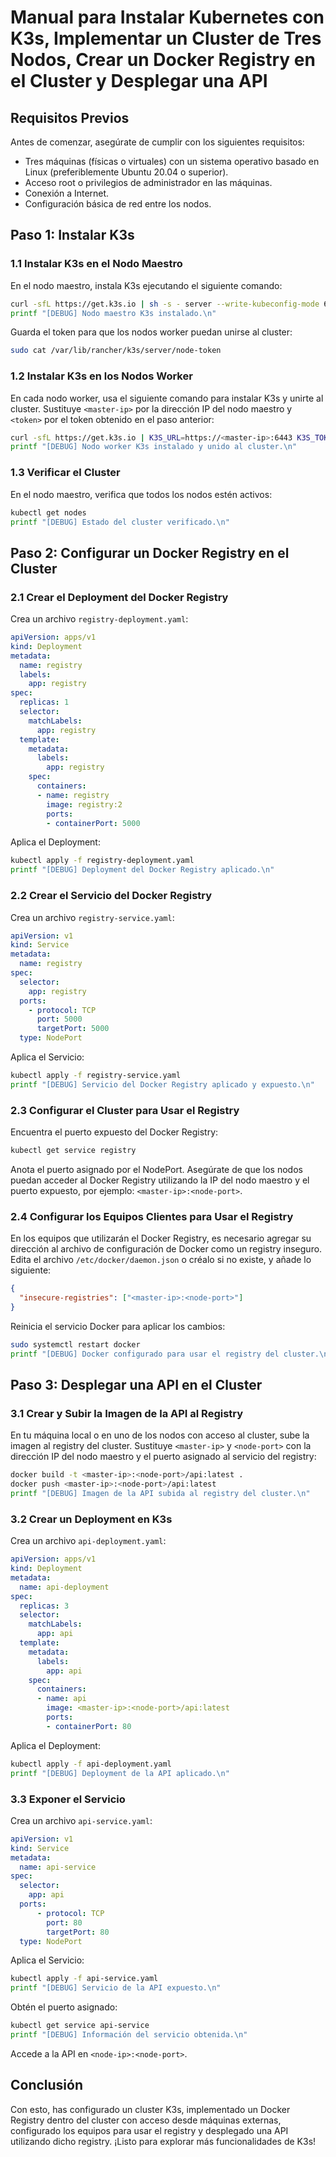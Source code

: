 # Manual para Instalar Kubernetes con K3s, Implementar un Cluster de Tres Nodos, Crear un Docker Registry en el Cluster y Desplegar una API

## Requisitos Previos
Antes de comenzar, asegúrate de cumplir con los siguientes requisitos:

- Tres máquinas (físicas o virtuales) con un sistema operativo basado en Linux (preferiblemente Ubuntu 20.04 o superior).
- Acceso root o privilegios de administrador en las máquinas.
- Conexión a Internet.
- Configuración básica de red entre los nodos.

## Paso 1: Instalar K3s

### 1.1 Instalar K3s en el Nodo Maestro
En el nodo maestro, instala K3s ejecutando el siguiente comando:
```bash
curl -sfL https://get.k3s.io | sh -s - server --write-kubeconfig-mode 644
printf "[DEBUG] Nodo maestro K3s instalado.\n"
```
Guarda el token para que los nodos worker puedan unirse al cluster:
```bash
sudo cat /var/lib/rancher/k3s/server/node-token
```

### 1.2 Instalar K3s en los Nodos Worker
En cada nodo worker, usa el siguiente comando para instalar K3s y unirte al cluster. Sustituye `<master-ip>` por la dirección IP del nodo maestro y `<token>` por el token obtenido en el paso anterior:
```bash
curl -sfL https://get.k3s.io | K3S_URL=https://<master-ip>:6443 K3S_TOKEN=<token> sh -
printf "[DEBUG] Nodo worker K3s instalado y unido al cluster.\n"
```

### 1.3 Verificar el Cluster
En el nodo maestro, verifica que todos los nodos estén activos:
```bash
kubectl get nodes
printf "[DEBUG] Estado del cluster verificado.\n"
```

## Paso 2: Configurar un Docker Registry en el Cluster

### 2.1 Crear el Deployment del Docker Registry
Crea un archivo `registry-deployment.yaml`:
```yaml
apiVersion: apps/v1
kind: Deployment
metadata:
  name: registry
  labels:
    app: registry
spec:
  replicas: 1
  selector:
    matchLabels:
      app: registry
  template:
    metadata:
      labels:
        app: registry
    spec:
      containers:
      - name: registry
        image: registry:2
        ports:
        - containerPort: 5000
```
Aplica el Deployment:
```bash
kubectl apply -f registry-deployment.yaml
printf "[DEBUG] Deployment del Docker Registry aplicado.\n"
```

### 2.2 Crear el Servicio del Docker Registry
Crea un archivo `registry-service.yaml`:
```yaml
apiVersion: v1
kind: Service
metadata:
  name: registry
spec:
  selector:
    app: registry
  ports:
    - protocol: TCP
      port: 5000
      targetPort: 5000
  type: NodePort
```
Aplica el Servicio:
```bash
kubectl apply -f registry-service.yaml
printf "[DEBUG] Servicio del Docker Registry aplicado y expuesto.\n"
```

### 2.3 Configurar el Cluster para Usar el Registry
Encuentra el puerto expuesto del Docker Registry:
```bash
kubectl get service registry
```
Anota el puerto asignado por el NodePort. Asegúrate de que los nodos puedan acceder al Docker Registry utilizando la IP del nodo maestro y el puerto expuesto, por ejemplo: `<master-ip>:<node-port>`.

### 2.4 Configurar los Equipos Clientes para Usar el Registry
En los equipos que utilizarán el Docker Registry, es necesario agregar su dirección al archivo de configuración de Docker como un registry inseguro. Edita el archivo `/etc/docker/daemon.json` o créalo si no existe, y añade lo siguiente:
```json
{
  "insecure-registries": ["<master-ip>:<node-port>"]
}
```
Reinicia el servicio Docker para aplicar los cambios:
```bash
sudo systemctl restart docker
printf "[DEBUG] Docker configurado para usar el registry del cluster.\n"
```

## Paso 3: Desplegar una API en el Cluster

### 3.1 Crear y Subir la Imagen de la API al Registry
En tu máquina local o en uno de los nodos con acceso al cluster, sube la imagen al registry del cluster. Sustituye `<master-ip>` y `<node-port>` con la dirección IP del nodo maestro y el puerto asignado al servicio del registry:
```bash
docker build -t <master-ip>:<node-port>/api:latest .
docker push <master-ip>:<node-port>/api:latest
printf "[DEBUG] Imagen de la API subida al registry del cluster.\n"
```

### 3.2 Crear un Deployment en K3s
Crea un archivo `api-deployment.yaml`:
```yaml
apiVersion: apps/v1
kind: Deployment
metadata:
  name: api-deployment
spec:
  replicas: 3
  selector:
    matchLabels:
      app: api
  template:
    metadata:
      labels:
        app: api
    spec:
      containers:
      - name: api
        image: <master-ip>:<node-port>/api:latest
        ports:
        - containerPort: 80
```
Aplica el Deployment:
```bash
kubectl apply -f api-deployment.yaml
printf "[DEBUG] Deployment de la API aplicado.\n"
```

### 3.3 Exponer el Servicio
Crea un archivo `api-service.yaml`:
```yaml
apiVersion: v1
kind: Service
metadata:
  name: api-service
spec:
  selector:
    app: api
  ports:
      - protocol: TCP
        port: 80
        targetPort: 80
  type: NodePort
```
Aplica el Servicio:
```bash
kubectl apply -f api-service.yaml
printf "[DEBUG] Servicio de la API expuesto.\n"
```

Obtén el puerto asignado:
```bash
kubectl get service api-service
printf "[DEBUG] Información del servicio obtenida.\n"
```
Accede a la API en `<node-ip>:<node-port>`.

## Conclusión
Con esto, has configurado un cluster K3s, implementado un Docker Registry dentro del cluster con acceso desde máquinas externas, configurado los equipos para usar el registry y desplegado una API utilizando dicho registry. ¡Listo para explorar más funcionalidades de K3s!
